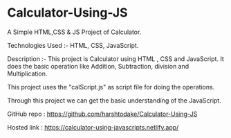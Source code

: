 # Calculator-Using-JS

A Simple HTML,CSS & JS Project of Calculator.

Technologies Used :- HTML, CSS, JavaScript.

Description :- This project is Calculator using HTML , CSS and JavaScript. It does the basic operation like Addition, Subtraction, division and Multiplication. 

This project uses the "calScript.js" as script file for doing the operations.

Through this project we can get the basic understanding of the JavaScript.

GitHub repo : https://github.com/harshtodake/Calculator-Using-JS

Hosted link : https://calculator-using-javascripts.netlify.app/
